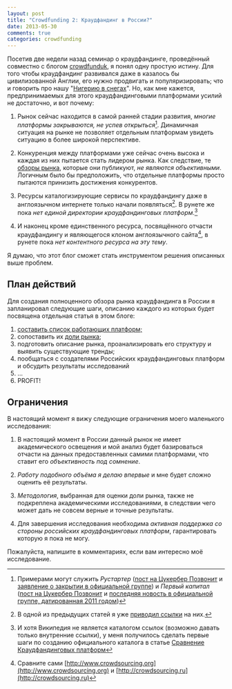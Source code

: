 ```yaml
---
layout: post
title: "Crowdfunding 2: Краудфандинг в России?"
date: 2013-05-30
comments: true
categories: crowdfunding
---
```



Посетив две недели назад семинар о краудфандинге, проведённый совместно с блогом [crowdfunduk](http://crowdfunduk.org), я понял одну простую истину. Для того чтобы краудфандинг развивался даже в казалось бы цивилизованной Англии, его нужно продвигать и популяризировать; что и говорить про нашу "[Нигерию в снегах](http://cyclowiki.org/wiki/Нигерия_в_снегу)". Но, как мне кажется, предпринимаемых для этого  краудфандинговыми платформами усилий не достаточно, и вот почему:

<!-- more -->

1. Рынок сейчас находится в самой ранней стадии развития, *многие платформы закрываются, не успев открыться*[^1]. Динамичная ситуация на рынке не позволяет отдельным платформам увидеть ситуацию в более широкой перспективе.


2. Конкуренция между платформами уже сейчас очень высока и каждая из них пытается стать лидером рынка. Как следствие, те [обзоры рынка](http://alenapopova.ru/startup/kraudfanding-v-rossii-21-platforma-dlya-privlecheniya-startovogo-kapitala-na-sozdanie-startapa.html), которые они публикуют, *не являются объективными*. Логичным было бы предположить, что отдельные платформы просто пытаются принизить достижения конкурентов.


3. Ресурсы каталогизирующие сервисы по краудфандингу даже в англоязычном интернете только начали появляться[^2]. В рунете же пока *нет единой директории краудфандинговых платформ*.[^3]


4. И наконец кроме единственного ресурса, посвящённого отчасти краудфандингу и являющегося клоном англоязычного сайта[^4], в рунете пока *нет контентного ресурса на эту тему*. 

Я думаю, что этот блог сможет стать инструментом решения описанных выше проблем.

## План действий

Для создания полноценного обзора рынка краудфандинга в России я запланировал следующие шаги, описанию каждого из которых будет посвящена отдельная статья в этом блоге:

1. [составить список работающих платформ;](http://blog.vonoiral.com/post/kraudfandinghovyie-platformy-v-rossii/)
2. сопоставить их [доли рынка](http://sila-uma.ru/2013/05/26/pizzawordstat/);
3. подготовить описание рынка, проанализировать его структуру и выявить существующие тренды;
4. пообщаться с создателями Российских краудфандинговых платформ и обсудить результаты исследований
5. …
6. PROFIT!

## Ограничения

В настоящий момент я вижу следующие ограничения моего маленького исследования: 

1. В настоящий момент в России данный рынок не имеет академического освещения и мой анализ будет базироваться отчасти на данных предоставленных самими платформами, что ставит его *объективность под сомнение*.


2. *Работу подобного объёма я делаю впервые* и мне будет сложно оценить её результаты.


3. *Методология*, выбранная для оценки доли рынка, также не подкреплена академическими исследованиями, в следствии чего может дать не совсем верные и точные результаты.


4. Для завершения исследования необходима *активная поддержка со стороны российских краудфандинговых платформ*, гарантировать которую я пока не могу.  

Пожалуйста, напишите в комментариях, если вам интересно моё исследование.

[^1]: Примерами могут служить *Рустартер* ([пост на Цукербер Позвонит](http://www.siliconrus.com/2012/06/startap-rustarter-kak-kikstarter-tolko-v-rossii/) и [заявление о закрытии в официальной группе](http://vk.com/rustarter)) и *Первый капитал* ([пост на Цукербер Позвонит](http://www.siliconrus.com/2011/12/startap-kak-kikstarter-tolko-u-nas/) и [последняя новость в официальной группе, датированная 2011 годом](http://vk.com/firstcash))
[^2]: В одной из предыдущих статей я уже [приводил ссылки](http://blog.vonoiral.com/post/reading-6-) на них.
[^3]: И хотя Википедия не является каталогом ссылок (возможно давать только внутренние ссылки), у меня получилось сделать первые шаги по созданию официального каталога в статье [Сравнение Краудфандинговых платформ](http://ru.wikipedia.org/wiki/Сравнение_краудфандинговых_платформ)
[^4]: Сравните сами [http://www.crowdsourcing.org](http://www.crowdsourcing.org) и [http://crowdsourcing.ru](http://crowdsourcing.ru)
